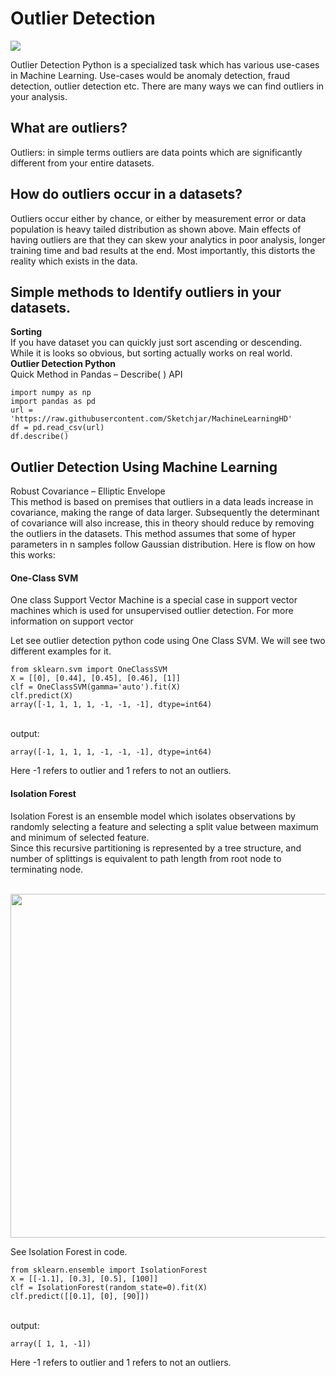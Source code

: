 # Outlier Detection
<img src="https://images.ctfassets.net/kj4bmrik9d6o/cESitsCxzL2ijivbNwiW6/de9421d4c144e5a5c23c35941931c83f/Outlier_Graph_CalculateOutlierFormula-01.png">

Outlier Detection Python is a specialized task which has various use-cases in Machine
Learning. Use-cases would be anomaly detection, fraud detection, outlier detection etc. There
are many ways we can find outliers in your analysis.


## What are outliers?
Outliers: in simple terms outliers are data points which are significantly different from your
entire datasets.

## How do outliers occur in a datasets?

Outliers occur either by chance, or either by measurement error or data population is heavy
tailed distribution as shown above.
Main effects of having outliers are that they can skew your analytics in poor analysis, longer
training time and bad results at the end. Most importantly, this distorts the reality which
exists in the data.

## Simple methods to Identify outliers in your datasets.

**Sorting** 
<br>If you have dataset you can quickly just sort ascending or descending.
While it is looks so obvious, but sorting actually works on real world.<br>
**Outlier Detection Python** 
<br>Quick Method in Pandas – Describe( ) API

```
import numpy as np
import pandas as pd
url =
'https://raw.githubusercontent.com/Sketchjar/MachineLearningHD'
df = pd.read_csv(url)
df.describe()
```

## Outlier Detection Using Machine Learning
Robust Covariance – Elliptic Envelope<br>
This method is based on premises that outliers in a data leads increase in covariance, making
the range of data larger. Subsequently the determinant of covariance will also increase, this
in theory should reduce by removing the outliers in the datasets. This method assumes that
some of hyper parameters in n samples follow Gaussian distribution. Here is flow on how
this works:
<br>
 #### One-Class SVM
One class Support Vector Machine is a special case in support vector machines which is used
for unsupervised outlier detection. For more information on support vector

Let see outlier detection python code using One Class SVM. We will see two different
examples for it.
```
from sklearn.svm import OneClassSVM
X = [[0], [0.44], [0.45], [0.46], [1]]
clf = OneClassSVM(gamma='auto').fit(X)
clf.predict(X)
array([-1, 1, 1, 1, -1, -1, -1], dtype=int64)
```
<br>output:
```
array([-1, 1, 1, 1, -1, -1, -1], dtype=int64)
```
Here -1 refers to outlier and 1 refers to not an outliers.
<br>
#### Isolation Forest
Isolation Forest is an ensemble model which isolates observations by randomly selecting a
feature and selecting a split value between maximum and minimum of selected feature.<br>
Since this recursive partitioning is represented by a tree structure, and number of splittings is
equivalent to path length from root node to terminating node.
<br><br>

<img src="https://miro.medium.com/max/1400/1*6GFMewU1Aax57nsW2uSakQ.png" high=450 width=550>

See Isolation Forest in code.
```
from sklearn.ensemble import IsolationForest
X = [[-1.1], [0.3], [0.5], [100]]
clf = IsolationForest(random_state=0).fit(X)
clf.predict([[0.1], [0], [90]])
```
<br>output:
```
array([ 1, 1, -1])
```
Here -1 refers to outlier and 1 refers to not an outliers.
